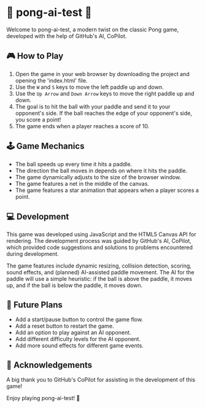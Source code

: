 # 🏓 pong-ai-test 🤖

Welcome to pong-ai-test, a modern twist on the classic Pong game, developed with the help of GitHub's AI, CoPilot.

## 🎮 How to Play

1. Open the game in your web browser by downloading the project and opening the 'index.html' file.
2. Use the `W` and `S` keys to move the left paddle up and down.
3. Use the `Up Arrow` and `Down Arrow` keys to move the right paddle up and down.
4. The goal is to hit the ball with your paddle and send it to your opponent's side. If the ball reaches the edge of your opponent's side, you score a point!
5. The game ends when a player reaches a score of 10.

## 🕹️ Game Mechanics

- The ball speeds up every time it hits a paddle.
- The direction the ball moves in depends on where it hits the paddle.
- The game dynamically adjusts to the size of the browser window.
- The game features a net in the middle of the canvas.
- The game features a star animation that appears when a player scores a point.

## 💻 Development

This game was developed using JavaScript and the HTML5 Canvas API for rendering. The development process was guided by GitHub's AI, CoPilot, which provided code suggestions and solutions to problems encountered during development.

The game features include dynamic resizing, collision detection, scoring, sound effects, and (planned) AI-assisted paddle movement. The AI for the paddle will use a simple heuristic: if the ball is above the paddle, it moves up, and if the ball is below the paddle, it moves down.

## 🚀 Future Plans

- Add a start/pause button to control the game flow.
- Add a reset button to restart the game.
- Add an option to play against an AI opponent.
- Add different difficulty levels for the AI opponent.
- Add more sound effects for different game events.

## 🎉 Acknowledgements

A big thank you to GitHub's CoPilot for assisting in the development of this game!

Enjoy playing pong-ai-test! 🎉